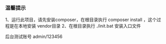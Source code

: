 ### 温馨提示

1、运行此项目，请先安装composer，在根目录执行 composer install ，这个过程是在本地安装 vendor目录
2、在根目录执行  ./init.bat  安装入口文件

后台测试账号 admin/123456